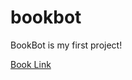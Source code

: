 # bookbot

BookBot is my first project!

[Book Link](https://raw.githubusercontent.com/asweigart/codebreaker/master/frankenstein.txt)